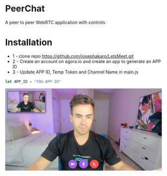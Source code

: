 # PeerChat
A peer to peer WebRTC application with controls

# Installation
* 1 - clone repo https://github.com/josephakaro/LetsMeet.git
* 2 - Create an account on agora.io and create an app to generate an APP ID
* 3 - Update APP ID, Temp Token and Channel Name in main.js
```javascript
let APP_ID = "YOU-APP-ID"
```


<img src="./images/preview.PNG">  
